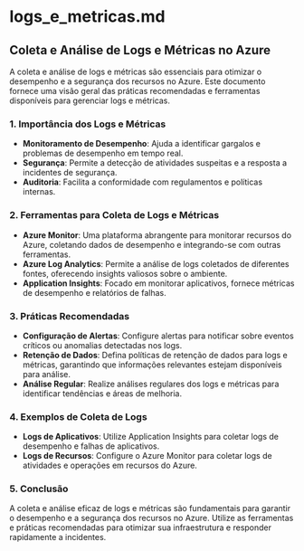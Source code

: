 # logs_e_metricas.md

## Coleta e Análise de Logs e Métricas no Azure

A coleta e análise de logs e métricas são essenciais para otimizar o desempenho e a segurança dos recursos no Azure. Este documento fornece uma visão geral das práticas recomendadas e ferramentas disponíveis para gerenciar logs e métricas.

### 1. Importância dos Logs e Métricas

- **Monitoramento de Desempenho**: Ajuda a identificar gargalos e problemas de desempenho em tempo real.
- **Segurança**: Permite a detecção de atividades suspeitas e a resposta a incidentes de segurança.
- **Auditoria**: Facilita a conformidade com regulamentos e políticas internas.

### 2. Ferramentas para Coleta de Logs e Métricas

- **Azure Monitor**: Uma plataforma abrangente para monitorar recursos do Azure, coletando dados de desempenho e integrando-se com outras ferramentas.
- **Azure Log Analytics**: Permite a análise de logs coletados de diferentes fontes, oferecendo insights valiosos sobre o ambiente.
- **Application Insights**: Focado em monitorar aplicativos, fornece métricas de desempenho e relatórios de falhas.

### 3. Práticas Recomendadas

- **Configuração de Alertas**: Configure alertas para notificar sobre eventos críticos ou anomalias detectadas nos logs.
- **Retenção de Dados**: Defina políticas de retenção de dados para logs e métricas, garantindo que informações relevantes estejam disponíveis para análise.
- **Análise Regular**: Realize análises regulares dos logs e métricas para identificar tendências e áreas de melhoria.

### 4. Exemplos de Coleta de Logs

- **Logs de Aplicativos**: Utilize Application Insights para coletar logs de desempenho e falhas de aplicativos.
- **Logs de Recursos**: Configure o Azure Monitor para coletar logs de atividades e operações em recursos do Azure.

### 5. Conclusão

A coleta e análise eficaz de logs e métricas são fundamentais para garantir o desempenho e a segurança dos recursos no Azure. Utilize as ferramentas e práticas recomendadas para otimizar sua infraestrutura e responder rapidamente a incidentes.